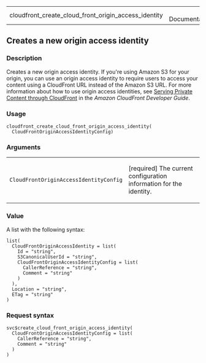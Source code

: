 <table style="width: 100%;">
<tbody>
<tr class="odd">
<td>cloudfront_create_cloud_front_origin_access_identity</td>
<td style="text-align: right;">R Documentation</td>
</tr>
</tbody>
</table>

## Creates a new origin access identity

### Description

Creates a new origin access identity. If you're using Amazon S3 for your
origin, you can use an origin access identity to require users to access
your content using a CloudFront URL instead of the Amazon S3 URL. For
more information about how to use origin access identities, see [Serving
Private Content through
CloudFront](https://docs.aws.amazon.com/AmazonCloudFront/latest/DeveloperGuide/PrivateContent.html)
in the *Amazon CloudFront Developer Guide*.

### Usage

    cloudfront_create_cloud_front_origin_access_identity(
      CloudFrontOriginAccessIdentityConfig)

### Arguments

<table>
<colgroup>
<col style="width: 35%" />
<col style="width: 65%" />
</colgroup>
<tbody>
<tr class="odd">
<td><code
id="cloudfront_create_cloud_front_origin_access_identity_:_CloudFrontOriginAccessIdentityConfig">CloudFrontOriginAccessIdentityConfig</code></td>
<td><p>[required] The current configuration information for the
identity.</p></td>
</tr>
</tbody>
</table>

### Value

A list with the following syntax:

    list(
      CloudFrontOriginAccessIdentity = list(
        Id = "string",
        S3CanonicalUserId = "string",
        CloudFrontOriginAccessIdentityConfig = list(
          CallerReference = "string",
          Comment = "string"
        )
      ),
      Location = "string",
      ETag = "string"
    )

### Request syntax

    svc$create_cloud_front_origin_access_identity(
      CloudFrontOriginAccessIdentityConfig = list(
        CallerReference = "string",
        Comment = "string"
      )
    )
